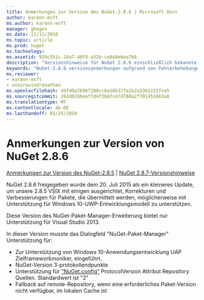 ```yaml
---
title: Anmerkungen zur Version des NuGet-2.8.6 | Microsoft Docs
author: karann-msft
ms.author: karann-msft
manager: ghogen
ms.date: 11/11/2016
ms.topic: article
ms.prod: nuget
ms.technology: 
ms.assetid: 920c551c-18a7-40f4-a32b-ce84de6ea766
description: "Versionshinweise für NuGet 2.8.6 einschließlich bekannte Probleme, Fehlerbehebungen, Funktionen und Archivierung von dcrs Design."
keywords: "NuGet-2.8.6 versionsanmerkungen aufgrund von Fehlerbehebungen, bekannte Probleme, zusätzliche Funktionen, Archivierung von dcrs Design"
ms.reviewer:
- karann-msft
- unniravindranathan
ms.openlocfilehash: 4dfd0a76967280cc6a16b37fe2b2a3362231fce5
ms.sourcegitcommit: 262d026beeffd4f3b6fc47d780a2f701451663a8
ms.translationtype: MT
ms.contentlocale: de-DE
ms.lasthandoff: 01/25/2018
---
```

# <a name="nuget-286-release-notes"></a>Anmerkungen zur Version von NuGet 2.8.6

[Anmerkungen zur Version des NuGet-2.8.5](../release-notes/nuget-2.8.5.md) | [NuGet 2.8.7-Versionshinweise](../release-notes/nuget-2.8.7.md)

NuGet 2.8.6 freigegeben wurde dem 20. Juli 2015 als ein kleineres Update, um unsere 2.8.5 VSIX mit einigen ausgerichtet, Korrekturen und Verbesserungen für Pakete, die übermittelt werden, möglicherweise mit Unterstützung für Windows 10-UWP-Entwicklungsmodell zu unterstützen.

Diese Version des NuGet-Paket-Manager-Erweiterung bietet nur Unterstützung für Visual Studio 2013.

In dieser Version musste das Dialogfeld "NuGet-Paket-Manager" Unterstützung für:

* Zur Unterstützung von Windows 10-Anwendungsentwicklung UAP Zielframeworkmoniker, eingeführt.
* NuGet-Version 3-protokollendpunkte
* Unterstützung für ["NuGet.config"](../consume-packages/configuring-nuget-behavior.md) ProtocolVersion Attribut Repository Quellen. Standardwert ist "2"
* Fallback auf remote-Repository, wenn eine erforderliches Paket-Version nicht verfügbar, im lokalen Cache ist